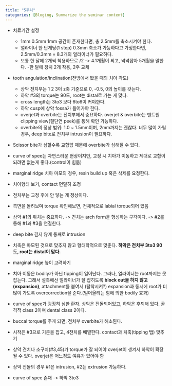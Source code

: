 ```yaml
---
title: "5주차"
categories: [Bloging, Summarize the seminar content]
---
```


- 치료기간 설정
  - 1mm 0.5mm 1mm 공간이 존재한다면, 총 2.5mm를 축소시켜야 한다.
  - 얼라이너 한 단계당(1 step) 0.3mm 축소가 가능하다고 가정한다면, 2.5mm/0.3mm = 8.3개의 얼라이너가 필요하다.
  - 보통 한 달에 2개씩 착용하므로 /2 -> 4.1개월이 되고, 넉넉잡아 5개월을 말한다.
    -한 달에 장치 2개 착용, 2주 교체 

- tooth angulation/inclination(전방에서 봤을 때의 치아 각도)
  - 상악 전치부는 1 2 3이 z축 기준으로 0, -0.5, 0의 높이를 갖는다.
  - 하악 #3의 torque는 90도, root는 distal로 가는 게 맞다.
  - cross length는 3to3 보다 6to6이 커야한다.
  - 하악 cusp에 상악 fossa가 들어가야 한다.
  - overjet과 overbite는 전치부에서 중요하다. overjet & overbite는 덴트원 clipping view(절단연 peek)를 통해 확인 가능하다.
  - overbite의 정상 범위: 1.0 ~ 1.5mm이며, 2mm까지는 괜찮다. 너무 많이 가릴 경우, deep bite로 전치부 intrusion이 필요하다.

- Scissor bite가 심할수록 교합압 때문에 overbite가 심해질 수 있다. 
- curve of spee는 자연스러운 현상이지만, 교정 시 치아가 이동하고 제대로 교합이 되려면 없는게 좋다.(control이 힘듦)
- marginal ridge 치아 마모의 경우, resin build up 혹은 삭제를 요청한다.
- 치아형태 보기, contact 면밀히 조정
- 전치부는 교정 후에 안 닿는 게 정상이다.
- 측면을 돌려보며 torque 확인해보면, 전체적으로 labial torque되어 있음
- 상악 #1의 위치는 중요하다. -> 견치는 arch form을 형성하는 구각이다. -> #2를 통해 #1과 #3을 연결한다.
- deep bite 깊지 않게 통째로 intrusion
- 치축은 마모된 것으로 맞추지 않고 형태학적으로 맞춘다. **하악은 전치부 3to3 90도, root는 distal이 맞다.**
- marginal ridge 높이 고려하기
- 치아 이동은 bodily가 아닌 tipping이 일어난다. 그러나, 얼라이너는 root까지는 못 잡는다. 그래서 설측에선 얼라이너가 잘 잡히도록 **block out을 하지 않고(expansion)**, attachment를 붙여서 (탈착시켜?) expansion과 동시에 root가 더 많이 가도록 overcorrection을 준다.(밀어올리는 힘에 의한 bodily 효과)
- curve of spee가 굉장히 심한 환자. 상악은 전돌되어있고, 하악은 후퇴해 있다. 골격적 class 2이며 dental class 2이다.

- buccal torque를 주게 되면, 전치부 overbite가 해소된다.
- 시작은 #3으로 기준을 잡고, 4전치를 배열한다. contact과 치축(tipping 탭) 맞추기
- 상악 견치나 소구치(#3,45)가 torque가 잘 되어야 overjet이 생겨서 하악이 확장될 수 있다. overjet은 어느정도 여유가 있어야 함

- 상악 전돌의 경우 #1은 intrusion, #2는 extrusion 가능하다.
- curve of spee 존재 -> 하악 3to3
